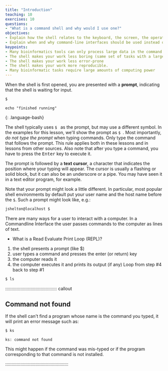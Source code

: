 ```yaml
---
title: "Introduction"
teaching: 10
exercises: 10
questions:
- "What is a command shell and why would I use one?"
objectives:
- Explain how the shell relates to the keyboard, the screen, the operating system, and users’ programs.
- Explain when and why command-line interfaces should be used instead of graphical interfaces.
keypoints:
- Many bioinformatics tools can only process large data in the command line version not the GUI.
- The shell makes your work less boring (same set of tasks with a large number of files)"
- The shell makes your work less error-prone
- The shell makes your work more reproducible.
- Many bioinformatic tasks require large amounts of computing power
---
```




When the shell is first opened, you are presented with a **prompt**,
indicating that the shell is waiting for input.

```bash
$
```

~~~
echo "finished running"
~~~
{: .language-bash}

The shell typically uses `$ ` as the prompt, but may use a different symbol.
In the examples for this lesson, we'll show the prompt as `$ `.
Most importantly, *do not type the prompt* when typing commands.
Only type the command that follows the prompt.
This rule applies both in these lessons and in lessons from other sources.
Also note that after you type a command, you have to press the <kbd>Enter</kbd> key to execute it.

The prompt is followed by a **text cursor**, a character that indicates the position where your
typing will appear.
The cursor is usually a flashing or solid block, but it can also be an underscore or a pipe.
You may have seen it in a text editor program, for example.

Note that your prompt might look a little different. In particular, most popular shell
environments by default put your user name and the host name before the `$`. Such
a prompt might look like, e.g.:

```bash
jshelton@localhost $
```

There are many ways for a user to interact with a computer.
In a Commandline Interface the user passes commands to the computer as lines of text.

- What is a Read Evaluate Print Loop (REPL)?

1) the shell presents a prompt (like $)
2) user types a command and presses the enter (or return) key
3) the computer reads it
4) the computer executes it and prints its output (if any)
Loop from step #4 back to step #1

```bash
$ ls
```

:::::::::::::::::::::::::::::::::::::::::  callout

## Command not found

If the shell can't find a program whose name is the command you typed, it
will print an error message such as:

```bash
$ ks
```

```output
ks: command not found
```

This might happen if the command was mis-typed or if the program corresponding to that command
is not installed.


::::::::::::::::::::::::::::::::::::::::::::::::::


